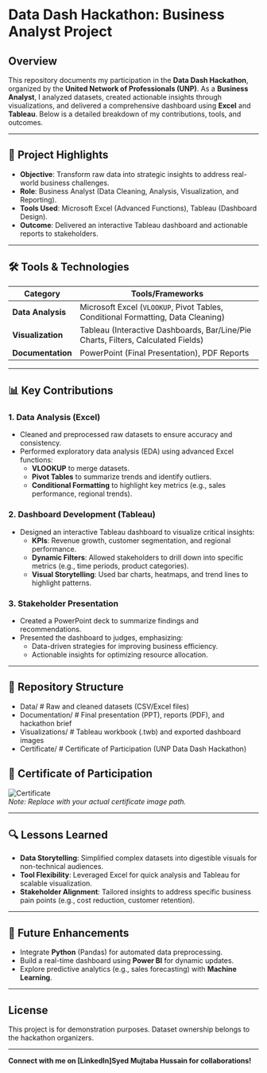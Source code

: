 # Data Dash Hackathon: Business Analyst Project

## Overview
This repository documents my participation in the **Data Dash Hackathon**, organized by the **United Network of Professionals (UNP)**. As a **Business Analyst**, I analyzed datasets, created actionable insights through visualizations, and delivered a comprehensive dashboard using **Excel** and **Tableau**. Below is a detailed breakdown of my contributions, tools, and outcomes.

---

## 📌 Project Highlights
- **Objective**: Transform raw data into strategic insights to address real-world business challenges.  
- **Role**: Business Analyst (Data Cleaning, Analysis, Visualization, and Reporting).  
- **Tools Used**: Microsoft Excel (Advanced Functions), Tableau (Dashboard Design).  
- **Outcome**: Delivered an interactive Tableau dashboard and actionable reports to stakeholders.  

---

## 🛠️ Tools & Technologies
| Category        | Tools/Frameworks                                                                 |
|-----------------|----------------------------------------------------------------------------------|
| **Data Analysis** | Microsoft Excel (`VLOOKUP`, Pivot Tables, Conditional Formatting, Data Cleaning) |
| **Visualization**| Tableau (Interactive Dashboards, Bar/Line/Pie Charts, Filters, Calculated Fields)|
| **Documentation**| PowerPoint (Final Presentation), PDF Reports                                    |

---

## 📊 Key Contributions
### 1. **Data Analysis (Excel)**  
- Cleaned and preprocessed raw datasets to ensure accuracy and consistency.  
- Performed exploratory data analysis (EDA) using advanced Excel functions:  
  - **VLOOKUP** to merge datasets.  
  - **Pivot Tables** to summarize trends and identify outliers.  
  - **Conditional Formatting** to highlight key metrics (e.g., sales performance, regional trends).  

### 2. **Dashboard Development (Tableau)**  
- Designed an interactive Tableau dashboard to visualize critical insights:  
  - **KPIs**: Revenue growth, customer segmentation, and regional performance.  
  - **Dynamic Filters**: Allowed stakeholders to drill down into specific metrics (e.g., time periods, product categories).  
  - **Visual Storytelling**: Used bar charts, heatmaps, and trend lines to highlight patterns.  

### 3. **Stakeholder Presentation**  
- Created a PowerPoint deck to summarize findings and recommendations.  
- Presented the dashboard to judges, emphasizing:  
  - Data-driven strategies for improving business efficiency.  
  - Actionable insights for optimizing resource allocation.  

---

## 📂 Repository Structure
- Data/ # Raw and cleaned datasets (CSV/Excel files)
- Documentation/ # Final presentation (PPT), reports (PDF), and hackathon brief
- Visualizations/ # Tableau workbook (.twb) and exported dashboard images
- Certificate/ # Certificate of Participation (UNP Data Dash Hackathon)

## 📜 Certificate of Participation  
![Certificate](Certificate/Certificate_DataDash_Hackathon.png)  
*Note: Replace with your actual certificate image path.*

---

## 🔍 Lessons Learned  
- **Data Storytelling**: Simplified complex datasets into digestible visuals for non-technical audiences.  
- **Tool Flexibility**: Leveraged Excel for quick analysis and Tableau for scalable visualization.  
- **Stakeholder Alignment**: Tailored insights to address specific business pain points (e.g., cost reduction, customer retention).  

---

## 🚀 Future Enhancements  
- Integrate **Python** (Pandas) for automated data preprocessing.  
- Build a real-time dashboard using **Power BI** for dynamic updates.  
- Explore predictive analytics (e.g., sales forecasting) with **Machine Learning**.  

---

## License  
This project is for demonstration purposes. Dataset ownership belongs to the hackathon organizers.  

---

**Connect with me on [LinkedIn]Syed Mujtaba Hussain for collaborations!**
